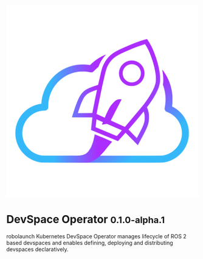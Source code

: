 

<!-- background image -->

![](https://raw.githubusercontent.com/robolaunch/trademark/main/logos/svg/rocket.svg)

# DevSpace Operator <small>0.1.0-alpha.1</small>

robolaunch Kubernetes DevSpace Operator manages lifecycle of ROS 2 based devspaces and enables defining, deploying and distributing devspaces declaratively.
